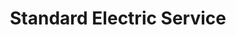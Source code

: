 ---
title: "Standard Electric Service"
url: /mian-channu/standard-electric-service/
shop: electronics
---